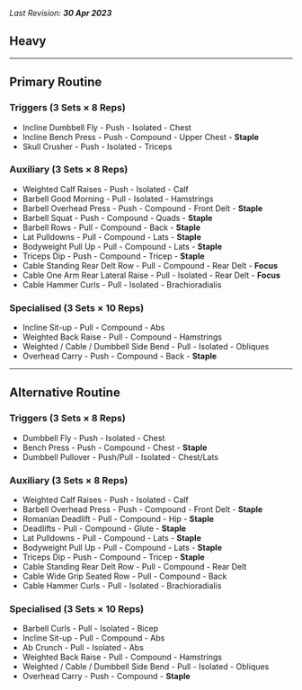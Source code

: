 _Last Revision: **30 Apr 2023**_
## **Heavy**
---

## Primary Routine

### Triggers (3 Sets × 8 Reps)
- Incline Dumbbell Fly - Push - Isolated - Chest  
- Incline Bench Press - Push - Compound - Upper Chest - **Staple**  
- Skull Crusher - Push - Isolated - Triceps  

### Auxiliary (3 Sets × 8 Reps)
- Weighted Calf Raises - Push - Isolated - Calf  
- Barbell Good Morning - Pull - Isolated - Hamstrings  
- Barbell Overhead Press - Push - Compound - Front Delt - **Staple**  
- Barbell Squat - Push - Compound - Quads - **Staple**  
- Barbell Rows - Pull - Compound - Back - **Staple**  
- Lat Pulldowns - Pull - Compound - Lats - **Staple**  
- Bodyweight Pull Up - Pull - Compound - Lats - **Staple**  
- Triceps Dip - Push - Compound - Tricep - **Staple**  
- Cable Standing Rear Delt Row - Pull - Compound - Rear Delt - **Focus**  
- Cable One Arm Rear Lateral Raise - Pull - Isolated - Rear Delt - **Focus**  
- Cable Hammer Curls - Pull - Isolated - Brachioradialis  

### Specialised (3 Sets × 10 Reps)
- Incline Sit-up - Pull - Compound - Abs  
- Weighted Back Raise - Pull - Compound - Hamstrings  
- Weighted / Cable / Dumbbell Side Bend - Pull - Isolated - Obliques  
- Overhead Carry - Push - Compound - Back - **Staple**  

---

## Alternative Routine

### Triggers (3 Sets × 8 Reps)
- Dumbbell Fly - Push - Isolated - Chest  
- Bench Press - Push - Compound - Chest - **Staple**  
- Dumbbell Pullover - Push/Pull - Isolated - Chest/Lats  

### Auxiliary (3 Sets × 8 Reps)
- Weighted Calf Raises - Push - Isolated - Calf  
- Barbell Overhead Press - Push - Compound - Front Delt - **Staple**  
- Romanian Deadlift - Pull - Compound - Hip - **Staple**  
- Deadlifts - Pull - Compound - Glute - **Staple**  
- Lat Pulldowns - Pull - Compound - Lats - **Staple**  
- Bodyweight Pull Up - Pull - Compound - Lats - **Staple**  
- Triceps Dip - Push - Compound - Tricep - **Staple**  
- Cable Standing Rear Delt Row - Pull - Compound - Rear Delt  
- Cable Wide Grip Seated Row - Pull - Compound - Back  
- Cable Hammer Curls - Pull - Isolated - Brachioradialis  

### Specialised (3 Sets × 10 Reps)
- Barbell Curls - Pull - Isolated - Bicep  
- Incline Sit-up - Pull - Compound - Abs  
- Ab Crunch - Pull - Isolated - Abs  
- Weighted Back Raise - Pull - Compound - Hamstrings  
- Weighted / Cable / Dumbbell Side Bend - Pull - Isolated - Obliques  
- Overhead Carry - Push - Compound - **Staple**  
